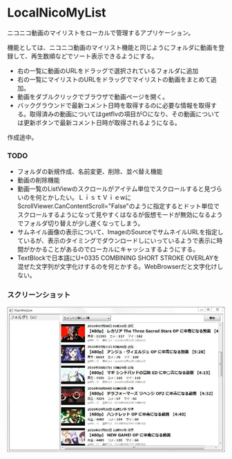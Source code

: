 # LocalNicoMyList
ニコニコ動画のマイリストをローカルで管理するアプリケーション。

機能としては、ニコニコ動画のマイリスト機能と同じようにフォルダに動画を登録して、再生数順などでソート表示できるようにする。

* 右の一覧に動画のURLをドラッグで選択されているフォルダに追加
* 右の一覧にマイリストのURLをドラッグでマイリストの動画をまとめて追加。
* 動画をダブルクリックでブラウザで動画ページを開く。
* バックグラウンドで最新コメント日時を取得するのに必要な情報を取得する。取得済みの動画についてはgetflvの項目が○になり、その動画については更新ボタンで最新コメント日時が取得されるようになる。

作成途中。

### TODO
* フォルダの新規作成、名前変更、削除、並べ替え機能
* 動画の削除機能
* 動画一覧のListViewのスクロールがアイテム単位でスクロールすると見づらいのを何とかしたい。ＬｉｓｔＶｉｅwにScrollViewer.CanContentScroll="False"のように指定するとドット単位でスクロールするようになって見やすくはなるが仮想モードが無効になるようでフォルダ切り替えが少し遅くなってしまう。
* サムネイル画像の表示について、ImageのSourceでサムネイルURLを指定しているが、表示のタイミングでダウンロードしにいっているようで表示に時間がかかることがあるのでローカルにキャッシュするようにする。
* TextBlockで日本語にU+0335 COMBINING SHORT STROKE OVERLAYを混ぜた文字列が文字化けするのを何とかする。WebBrowserだと文字化けしない。

### スクリーンショット
![タイトル](screenshot.JPG)
